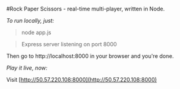 #Rock Paper Scissors - real-time multi-player, written in Node.

*To run locally, just:*

> node app.js

> Express server listening on port 8000

Then go to http://localhost:8000 in your browser and you're done.

*Play it live, now:*

Visit [http://50.57.220.108:8000](http://50.57.220.108:8000)